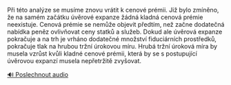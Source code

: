 
Při této analýze se musíme znovu vrátit k cenové prémii. Již bylo zmíněno, že na samém začátku úvěrové expanze žádná kladná cenová prémie neexistuje. Cenová prémie se nemůže objevit předtím, než začne dodatečná nabídka peněz ovlivňovat ceny statků a služeb. Dokud ale úvěrová expanze pokračuje a na trh je vrháno dodatečné množství fiduciárních prostředků, pokračuje tlak na hrubou tržní úrokovou míru. Hrubá tržní úroková míra by musela vzrůst kvůli kladné cenové prémii, která by se s postupující úvěrovou expanzí musela nepřetržitě zvyšovat.

[🔊 Poslechnout audio](/data/7-paragraphs/audio/chapter_100/para_004-Pi-tto-analze-se-musme-znovu-vrtit-k-cenov-p.mp3)
